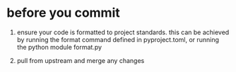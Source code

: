 # before you commit

1. ensure your code is formatted to project standards.
   this can be achieved by running the format command defined
   in pyproject.toml, or running the python module format.py

2. pull from upstream and merge any changes
